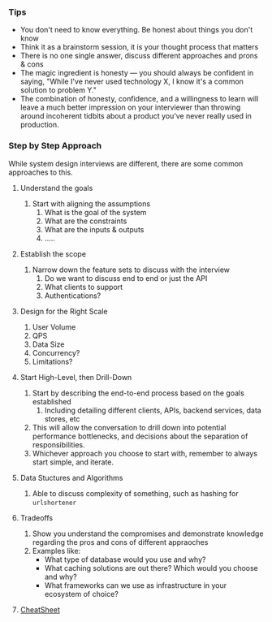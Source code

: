 ### Tips
- You don't need to know everything. Be honest about things you don't know
- Think it as a brainstorm session, it is your thought process that matters
- There is no one single answer, discuss different approaches and prons & cons
- The magic ingredient is honesty — you should always be confident in saying, "While I've never used technology X, I know it's a common solution to problem Y." 
- The combination of honesty, confidence, and a willingness to learn will leave a much better impression on your interviewer than throwing around incoherent tidbits about a product you’ve never really used in production.

### Step by Step Approach
While system design interviews are different, there are some common approaches to this.

1. Understand the goals
   1. Start with aligning the assumptions
      1. What is the goal of the system
      2. What are the constraints
      3. What are the inputs & outputs
      4. .....

2. Establish the scope
   1. Narrow down the feature sets to discuss with the interview
      1. Do we want to discuss end to end or just the API
      2. What clients to support
      3. Authentications?

3. Design for the Right Scale
   1. User Volume
   2. QPS
   3. Data Size
   4. Concurrency?
   5. Limitations?

4. Start High-Level, then Drill-Down
   1. Start by describing the end-to-end process based on the goals established
      1. Including detailing different clients, APIs, backend services, data stores, etc
   2. This will allow the conversation to drill down into potential performance bottlenecks, and decisions about the separation of responsibilities.
   3. Whichever approach you choose to start with, remember to always start simple, and iterate.

5. Data Stuctures and Algorithms
   1. Able to discuss complexity of something, such as hashing for `urlshortener`

6. Tradeoffs
   1. Show you understand the compromises and demonstrate knowledge regarding the pros and cons of different appraoches
   2. Examples like:
      - What type of database would you use and why?
      - What caching solutions are out there? Which would you choose and why?
      - What frameworks can we use as infrastructure in your ecosystem of choice?

7. [CheatSheet](https://gist.github.com/vasanthk/485d1c25737e8e72759f)